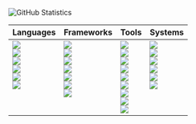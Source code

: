 ![GitHub Statistics](https://github-readme-stats.vercel.app/api?username=phaedryx&count_private=true&show_icons=true&bg_color=434A54&icon_color=FFCE54&title_color=77B6FF&text_color=F5F7FA)

<table>
  <thead>
  <tr><th>Languages</th><th>Frameworks</th><th>Tools</th><th>Systems</th></tr>
  </thead>
  <tbody>
  <tr>
    <td valign="top">
      <img src="https://img.shields.io/badge/WWW-HTML5-E34F26?logo=html5&style=flat-square&logoColor=FFFFFF" /><br>
      <img src="https://img.shields.io/badge/WWW-CSS3-1572B6?logo=css3&style=flat-square&logoColor=FFFFFF" /><br>
      <img src="https://img.shields.io/badge/Language-Ruby-CC342D?logo=ruby&style=flat-square&logoColor=FFFFFF" /><br>
      <img src="https://img.shields.io/badge/Language-JavaScript-F7DF1E?logo=javascript&style=flat-square&logoColor=FFFFFF" /><br>
      <img src="https://img.shields.io/badge/Language-SQL-green?style=flat-square&logoColor=FFFFFF" /><br>
      <img src="https://img.shields.io/badge/Language-GraphQL-E10098?logo=graphql&style=flat-square&logoColor=FFFFFF" /><br>
    </td>
    <td valign="top">
      <img src="https://img.shields.io/badge/Framework-Tailwind%20CSS-38B2AC?logo=tailwind+css&style=flat-square&logoColor=FFFFFF" /><br>
      <img src="https://img.shields.io/badge/Framework-Bootstrap-563D7C?logo=bootstrap&style=flat-square&logoColor=FFFFFF" /><br>
      <img src="https://img.shields.io/badge/Framework-Rails-CC0000?logo=ruby+on+rails&style=flat-square&logoColor=FFFFFF" /><br>
      <img src="https://img.shields.io/badge/Framework-Jekyll-CC0000?logo=jekyll&style=flat-square&logoColor=FFFFFF" /><br>
      <img src="https://img.shields.io/badge/Framework-Vue-3fb27f?logo=vue.js&style=flat-square&logoColor=FFFFFF" /><br>
      <img src="https://img.shields.io/badge/Framework-React-61DAFB?logo=react&style=flat-square&logoColor=FFFFFF" /><br>
      <img src="https://img.shields.io/badge/Framework-Jest-C21325?logo=jest&style=flat-square&logoColor=FFFFFF" /><br>
    </td>
    <td valign="top">
      <img src="https://img.shields.io/badge/Database-PostgreSQL-336791?logo=postgresql&style=flat-square&logoColor=FFFFFF" /><br>
      <img src="https://img.shields.io/badge/Database-SQLite-003B57?logo=sqlite&style=flat-square&logoColor=FFFFFF" /><br>
      <img src="https://img.shields.io/badge/Database-Redis-DC382D?logo=redis&style=flat-square&logoColor=FFFFFF" /><br>
      <img src="https://img.shields.io/badge/Message%20Broker-RabbitMQ-FF6600?logo=rabbitmq&style=flat-square&logoColor=FFFFFF" /><br>
      <img src="https://img.shields.io/badge/CSS%20Preprocessor-Sass-CC6699?logo=sass&style=flat-square&logoColor=FFFFFF" /><br>
      <img src="https://img.shields.io/badge/Version%20Control-Git-F05032?logo=git&style=flat-square&logoColor=FFFFFF" /><br>
      <img src="https://img.shields.io/badge/Editor-VS%20Code-007ACC?logo=visual+studio+code&style=flat-square&logoColor=FFFFFF" /><br>
      <img src="https://img.shields.io/badge/Design-Sketch-F7B500?logo=sketch&style=flat-square&logoColor=FFFFFF" /><br>
      <img src="https://img.shields.io/badge/API%20Client-Insomnia-5849BE?logo=insomnia&style=flat-square&logoColor=FFFFFF" /><br>
    </td>
    <td valign="top">
      <img src="https://img.shields.io/badge/Operating%20System-MacOS-999999?logo=apple&style=flat-square&logoColor=FFFFFF" /><br>
      <img src="https://img.shields.io/badge/Operating%20System-Linux-FCC624?logo=linux&style=flat-square&logoColor=FFFFFF" /><br>
      <img src="https://img.shields.io/badge/Operating%20System-Debian-A81D33?logo=debian&style=flat-square&logoColor=FFFFFF" /><br>
      <img src="https://img.shields.io/badge/Operating%20System-Elementary-64BAFF?logo=elementary&style=flat-square&logoColor=FFFFFF" /><br>
      <img src="https://img.shields.io/badge/PaaS-Heroku-430098?logo=heroku&style=flat-square&logoColor=FFFFFF" /><br>
      <img src="https://img.shields.io/badge/PaaS-AWS-232F3E?logo=amazon+aws&style=flat-square&logoColor=FFFFFF" /><br>
    </td>
  </tr>
  </tbody>
</table>





